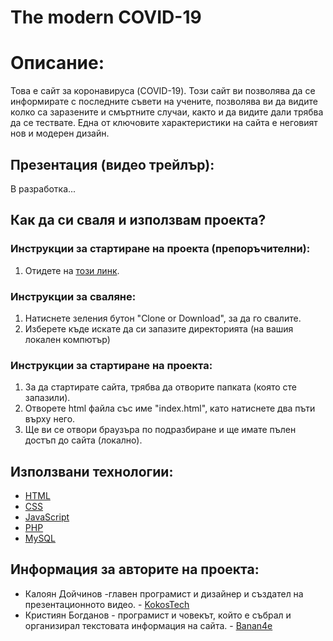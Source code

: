# The modern COVID-19

[](https://github.com/KokosTech/COVID-19/blob/master/icons/COVID-logo.png)

# Описание:
Това е сайт за коронавируса (COVID-19). Този сайт ви позволява да се информирате с последните съвети на учените, позволява ви да видите колко са заразените и смъртните случаи, както и да видите дали трябва да се тествате. Една от ключовите характеристики на сайта е неговият нов и модерен дизайн.

## Презентация (видео трейлър):
В разработка...

## Как да си сваля и използвам проекта?

### Инструкции за стартиране на проекта (препоръчителни):
1) Отидете на [този линк](https://kaloyan.tech/COVID-19).

### Инструкции за сваляне:

1) Натиснете зеления бутон "Clone or Download", за да го свалите.
2) Изберете къде искате да си запазите директорията (на вашия локален компютър)

### Инструкции за стартиране на проекта:

1) За да стартирате сайта, трябва да отворите папката (която сте запазили).
2) Отворете html файла със име "index.html", като натиснете два пъти върху него.
3) Ще ви се отвори браузъра по подразбиране и ще имате пълен достъп до сайта (локално).

## Използвани технологии:

* [HTML](https://html.com/)
* [CSS](https://www.w3.org/Style/CSS/Overview.en.html)
* [JavaScript](https://www.javascript.com/)
* [PHP](https://www.php.net/)
* [MySQL](https://www.mysql.com/)

## Информация за авторите на проекта:

* Калоян Дойчинов -главен програмист и дизайнер и създател на презентационното видео. - [KokosTech](https://github.com/KokosTech)
* Кристиян Богданов - програмист и човекът, който е събрал и организирал текстовата информация на сайта. - [Banan4e](https://github.com/Banan4e)
